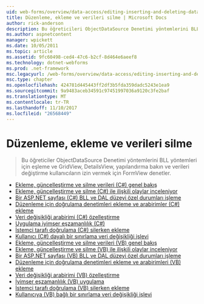```yaml
---
uid: web-forms/overview/data-access/editing-inserting-and-deleting-data/index
title: Düzenleme, ekleme ve verileri silme | Microsoft Docs
author: rick-anderson
description: Bu öğreticileri ObjectDataSource Denetimi yöntemlerini BLL yöntemleri için eşleme ve GridView, DetailsView ve FormView co nasıl yapılandırılacağı gördüğünüz...
ms.author: aspnetcontent
manager: wpickett
ms.date: 10/05/2011
ms.topic: article
ms.assetid: 9fc60498-ced4-47c6-b2cf-8d464e6aeef8
ms.technology: dotnet-webforms
ms.prod: .net-framework
msc.legacyurl: /web-forms/overview/data-access/editing-inserting-and-deleting-data
msc.type: chapter
ms.openlocfilehash: 424781d445443ff2df3b5fda359dadc5243e1ea9
ms.sourcegitcommit: 9a9483aceb34591c97451997036a9120c3fe2baf
ms.translationtype: MT
ms.contentlocale: tr-TR
ms.lasthandoff: 11/10/2017
ms.locfileid: "26568449"
---
```

<a name="editing-inserting-and-deleting-data"></a>Düzenleme, ekleme ve verileri silme
====================
> Bu öğreticiler ObjectDataSource Denetimi yöntemlerini BLL yöntemleri için eşleme ve GridView, DetailsView, yapılandırma bakın ve verileri değiştirme kullanıcıların izin vermek için FormView denetler.


- [Ekleme, güncelleştirme ve silme verileri (C#) genel bakış](an-overview-of-inserting-updating-and-deleting-data-cs.md)
- [Ekleme, güncelleştirme ve silme (C#) ile ilişkili olaylar inceleniyor](examining-the-events-associated-with-inserting-updating-and-deleting-cs.md)
- [Bir ASP.NET sayfası (C#) BLL ve DAL düzeyi özel durumları işleme](handling-bll-and-dal-level-exceptions-in-an-asp-net-page-cs.md)
- [Düzenleme için doğrulama denetimleri ekleme ve arabirimler (C#) ekleme](adding-validation-controls-to-the-editing-and-inserting-interfaces-cs.md)
- [Veri değişikliği arabirimi (C#) özelleştirme](customizing-the-data-modification-interface-cs.md)
- [Uygulama iyimser eşzamanlılık (C#)](implementing-optimistic-concurrency-cs.md)
- [İstemci tarafı doğrulama (C#) silerken ekleme](adding-client-side-confirmation-when-deleting-cs.md)
- [Kullanıcı (C#) dayalı bir sınırlama veri değişikliği işlevi](limiting-data-modification-functionality-based-on-the-user-cs.md)
- [Ekleme, güncelleştirme ve silme verileri (VB) genel bakış](an-overview-of-inserting-updating-and-deleting-data-vb.md)
- [Ekleme, güncelleştirme ve silme (VB) ile ilişkili olaylar inceleniyor](examining-the-events-associated-with-inserting-updating-and-deleting-vb.md)
- [Bir ASP.NET sayfası (VB) BLL ve DAL düzeyi özel durumları işleme](handling-bll-and-dal-level-exceptions-in-an-asp-net-page-vb.md)
- [Düzenleme için doğrulama denetimleri ekleme ve arabirimleri (VB) ekleme](adding-validation-controls-to-the-editing-and-inserting-interfaces-vb.md)
- [Veri değişikliği arabirimi (VB) özelleştirme](customizing-the-data-modification-interface-vb.md)
- [İyimser eşzamanlılık (VB) uygulama](implementing-optimistic-concurrency-vb.md)
- [İstemci tarafı doğrulama (VB) silerken ekleme](adding-client-side-confirmation-when-deleting-vb.md)
- [Kullanıcıya (VB) bağlı bir sınırlama veri değişikliği işlevi](limiting-data-modification-functionality-based-on-the-user-vb.md)
